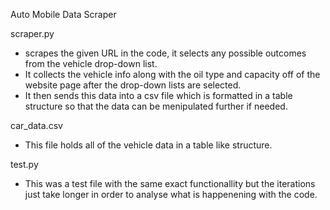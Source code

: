 Auto Mobile Data Scraper

scraper.py 
- scrapes the given URL in the code, it selects any possible outcomes from the vehicle drop-down list.
- It collects the vehicle info along with the oil type and capacity off of the website page after the drop-down lists are selected.
- It then sends this data into a csv file which is formatted in a table structure so that the data can be menipulated further if needed.

car_data.csv
- This file holds all of the vehicle data in a table like structure.

test.py
- This was a test file with the same exact functionallity but the iterations just take longer in order to analyse what is happenening with the code.
